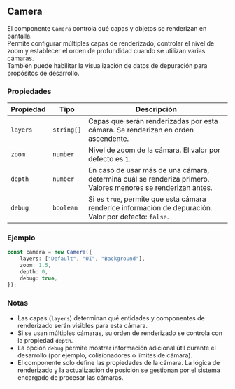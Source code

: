 ## Camera

El componente `Camera` controla qué capas y objetos se renderizan en pantalla.  
Permite configurar múltiples capas de renderizado, controlar el nivel de zoom y establecer el orden de profundidad cuando se utilizan varias cámaras.  
También puede habilitar la visualización de datos de depuración para propósitos de desarrollo.

### Propiedades

| Propiedad | Tipo       | Descripción                                                                                                  |
| --------- | ---------- | ------------------------------------------------------------------------------------------------------------ |
| `layers`  | `string[]` | Capas que serán renderizadas por esta cámara. Se renderizan en orden ascendente.                             |
| `zoom`    | `number`   | Nivel de zoom de la cámara. El valor por defecto es `1`.                                                     |
| `depth`   | `number`   | En caso de usar más de una cámara, determina cuál se renderiza primero. Valores menores se renderizan antes. |
| `debug`   | `boolean`  | Si es `true`, permite que esta cámara renderice información de depuración. Valor por defecto: `false`.       |

### Ejemplo

```typescript
const camera = new Camera({
    layers: ["Default", "UI", "Background"],
    zoom: 1.5,
    depth: 0,
    debug: true,
});
```

### Notas

-   Las capas (`layers`) determinan qué entidades y componentes de renderizado serán visibles para esta cámara.
-   Si se usan múltiples cámaras, su orden de renderizado se controla con la propiedad `depth`.
-   La opción `debug` permite mostrar información adicional útil durante el desarrollo (por ejemplo, colisionadores o límites de cámara).
-   El componente solo define las propiedades de la cámara. La lógica de renderizado y la actualización de posición se gestionan por el sistema encargado de procesar las cámaras.
